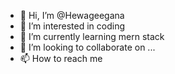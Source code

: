 - 👋 Hi, I’m @Hewageegana
- 👀 I’m interested in coding
- 🌱 I’m currently learning mern stack
- 💞️ I’m looking to collaborate on ...
- 📫 How to reach me 

<!---
Hewageegana/Hewageegana is a ✨ special ✨ repository because its `README.md` (this file) appears on your GitHub profile.
You can click the Preview link to take a look at your changes.
--->
